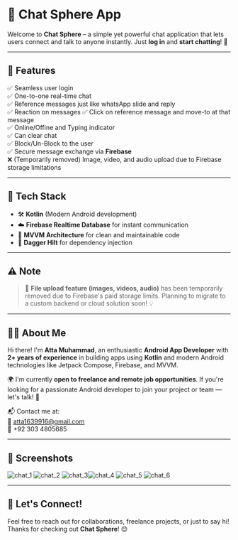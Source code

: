 # 💬 Chat Sphere App

Welcome to **Chat Sphere** – a simple yet powerful chat application that lets users connect and talk to anyone instantly. Just **log in** and **start chatting**! 🚀

---

## 📱 Features

✅ Seamless user login  
✅ One-to-one real-time chat  
✅ Reference messages just like whatsApp slide and reply   
✅ Reaction on messages 
✅ Click on reference message and move-to at that message   
✅ Online/Offine and Typing indicator   
✅ Can clear chat   
✅ Block/Un-Block to the user   
✅ Secure message exchange via **Firebase**    
❌ (Temporarily removed) Image, video, and audio upload due to Firebase storage limitations   

---

## 🔧 Tech Stack

- 🛠️ **Kotlin** (Modern Android development)
- ☁️ **Firebase Realtime Database** for instant communication
- 🧠 **MVVM Architecture** for clean and maintainable code
- 💉 **Dagger Hilt** for dependency injection

---

## ⚠️ Note

> 📂 **File upload feature (images, videos, audio)** has been temporarily removed due to Firebase's paid storage limits. Planning to migrate to a custom backend or cloud solution soon! 💡

---

## 👨‍💻 About Me

Hi there! I'm **Atta Muhammad**, an enthusiastic **Android App Developer** with **2+ years of experience** in building apps using **Kotlin** and modern Android technologies like Jetpack Compose, Firebase, and MVVM.

🌍 I'm currently **open to freelance and remote job opportunities**. If you're looking for a passionate Android developer to join your project or team — let's talk! 🤝

📬 Contact me at:  
📧 atta1639916@gmail.com  
📱 +92 303 4805685

---

## 📸 Screenshots 

![chat_1](https://github.com/user-attachments/assets/c1287307-9fcd-414e-890f-09ed086be9a3) ![chat_2](https://github.com/user-attachments/assets/28e09f46-2d1c-41a2-846c-d3d92d44115c) ![chat_3](https://github.com/user-attachments/assets/b3d036e7-6b30-4e44-89ee-0cb6bb2bc523)![chat_4](https://github.com/user-attachments/assets/37c12a66-49d7-499e-9156-08e480348d99) ![chat_5](https://github.com/user-attachments/assets/3877aa2a-a449-4bfa-94a2-d49df2e2867f) ![chat_6](https://github.com/user-attachments/assets/a9035add-ff9a-46d3-9383-5904506d1490)





---

## 🤝 Let's Connect!

Feel free to reach out for collaborations, freelance projects, or just to say hi!  
Thanks for checking out **Chat Sphere**! 😊

